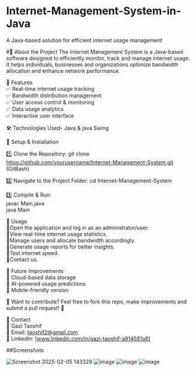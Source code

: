 # Internet-Management-System-in-Java
A Java-based solution for efficient internet usage management

#🚀 About the Project
The Internet Management System is a Java-based software designed to efficiently monitor, track and manage internet usage. It helps individuals, businesses and organizations optimize bandwidth allocation and enhance network performance.

🎯 Features                                                                                                        
✅ Real-time internet usage tracking                                                                                                       
✅ Bandwidth distribution management                                                                        
✅ User access control & monitoring                                                   
✅ Data usage analytics                                                                                      
✅ Interactive user interface                                                     
 
🛠 Technologies Used- Java & java Swing

🔧 Setup & Installation

1️⃣ Clone the Repository: git clone https://github.com/yourusername/Internet-Management-System.git (GitBash)

2️⃣ Navigate to the Project Folder: cd Internet-Management-System

3️⃣ Compile & Run:                                   
      javac Main.java  
      java Main  


📌 Usage                                                                                                                                   
💠Open the application and log in as an administrator/user.                                                  
💠View real-time internet usage statistics.                                                  
💠Manage users and allocate bandwidth accordingly.                                                             
💠Generate usage reports for better insights.                  
💠Test internet speed.                                           
💠Contact us.

🎯 Future Improvements                               
🔹 Cloud-based data storage                                                   
🔹 AI-powered usage predictions                                                                       
🔹 Mobile-friendly version                                               

🤝 Want to contribute? Feel free to fork this repo, make improvements and submit a pull request! 🚀                            

📩 Contact                                                                                        
👤 Gazi Taoshif                                                                                      
📧 Email: taoshif2@gmail.com                                                                                           
🔗 LinkedIn: [www.linkedin.com/in/gazi-taoshif-a914581a8]                                          

##Screenshots

![Screenshot 2025-02-05 143329](https://github.com/user-attachments/assets/29fadaea-f008-49c9-a983-6fd929d3ee48)
![image](https://github.com/user-attachments/assets/7518ab1f-ff56-46ba-87cc-7b274b9f42c8)
![image](https://github.com/user-attachments/assets/f2c4f10c-a1f8-47ed-b1af-447810b8e834)
![image](https://github.com/user-attachments/assets/ee3e3226-27ef-49b8-b3a3-21f53cce7d21)
